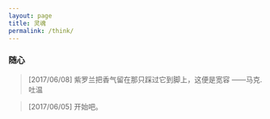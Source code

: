 ```yaml
---
layout: page
title: 灵魂
permalink: /think/
---
```


### 随心



<blockquote>[2017/06/08] 紫罗兰把香气留在那只踩过它到脚上，这便是宽容	——马克.吐温</blockquote>
<blockquote>[2017/06/05] 开始吧。</blockquote>
